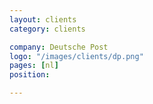 ```yaml
---
layout: clients
category: clients

company: Deutsche Post
logo: "/images/clients/dp.png"
pages: [nl]
position: 

---
```


